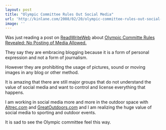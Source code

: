 ```yaml
---
layout: post
title: "Olympic Committee Rules Out Social Media"
url: 'http://kinlane.com/2008/02/20/olympic-committee-rules-out-social-media/'
image: ''
---
```


Was just reading a post on [ReadWriteWeb][1] about [Olympic Committe Rules Revealed: No Posting of Media Allowed.][2]

They say they are embracing blogging because it is a form of personal expression and not a form of journalism.

However they are prohibiting the usage of pictures, sound or moving images in any blog or other method.

It is amazing that there are still major groups that do not understand the value of social media and want to control and license everything that happens.

I am working in social media more and more in the outdoor space with [Altrec.com][3] and [GreatOutdoors.com][4] and I am realizing the huge value of social media to sporting and outdoor events.

It is sad to see the Olympic committee feel this way.

   [1]: http://www.readwriteweb.com
   [2]: http://www.readwriteweb.com/archives/olympic_committe_rules_revealed.php
   [3]: http://www.altrec.com
   [4]: http://www.greatoutdoors.com
